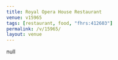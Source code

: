 ```yaml
---
title: Royal Opera House Restaurant
venue: v15965
tags: [restaurant, food, "fhrs:412603"]
permalink: /v/15965/
layout: venue
---
```

null